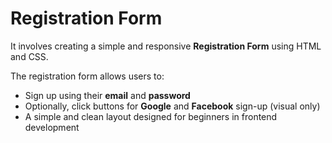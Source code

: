 # Registration Form
It involves creating a simple and responsive **Registration Form** using HTML and CSS.


The registration form allows users to:
- Sign up using their **email** and **password**
- Optionally, click buttons for **Google** and **Facebook** sign-up (visual only)
- A simple and clean layout designed for beginners in frontend development

